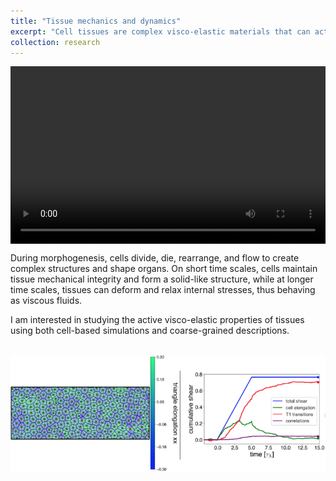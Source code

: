 ```yaml
---
title: "Tissue mechanics and dynamics"
excerpt: "Cell tissues are complex visco-elastic materials that can actively change their properties."
collection: research
---
```


<style>
.responsive-video {
  position: relative;
  padding-bottom: 56.25%; /* 16:9 ratio = 9/16 = 0.5625 */
  height: 0;
  overflow: hidden;
}
.responsive-video video {
  position: absolute;
  top: 0; left: 0;
  width: 100%;
  height: 100%;
}
</style>

<div class="responsive-video">
  <video controls>
    <source src="/images/movies/mp4/VM_pure_shear.mp4" >
    Your browser does not support the video tag.
  </video>
</div>

<!-- 
<video src="/images/movies/mp4/VM_pure_shear.mp4" controls>
  Your browser does not support the video tag.
</video> -->


During morphogenesis, cells divide, die, rearrange, and flow to create complex structures and shape organs. On short time scales, cells maintain tissue mechanical integrity and form a solid-like structure, while at longer time scales, tissues can deform and relax internal stresses, thus behaving as viscous fluids.

I am interested in studying the active visco-elastic properties of tissues using both cell-based simulations and coarse-grained descriptions.


<!-- Dynamics of an isotropic cellular network under an imposed pure shear deformation. Between $t=0$ to $t=T$, a pure shear is applied to the network with a rate $\widetilde{V}_{xx}^0$, after which the box is kept fixed. The cumulative total tissue shear (blue curve) is decomposed using Eq.~\eqref{eq_shear_decomp} in contributions to the shear due to changes in cell shape (green), due to T1 transitions (red) and due to correlation effects (purple). \textbf{(a)} Example of a single simulation of the vertex model with $T=5$ and $\widetilde{V}_{xx}^0=0.15$. Snapshots show the state of the system at different times during the simulation. Cells are color-coded according to their elongation.
    \textbf{(b)} Shear decomposition averaged over 100 realizations of the vertex model for $T=6$ and $\widetilde{V}_{xx}^0=0.2$. The standard error of the mean is smaller than the thickness of the curves. -->

 <br/><img src='/images/vertex_model.jpg'>
 